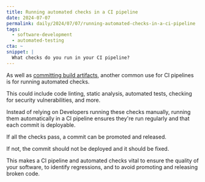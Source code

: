 ```yaml
---
title: Running automated checks in a CI pipeline
date: 2024-07-07
permalink: daily/2024/07/07/running-automated-checks-in-a-ci-pipeline
tags:
  - software-development
  - automated-testing
cta: ~
snippet: |
  What checks do you run in your CI pipeline?
---
```


As well as [committing build artifacts][0], another common use for CI pipelines is for running automated checks.

This could include code linting, static analysis, automated tests, checking for security vulnerabilities, and more.

Instead of relying on Developers running these checks manually, running them automatically in a CI pipeline ensures they're run regularly and that each commit is deployable.

If all the checks pass, a commit can be promoted and released.

If not, the commit should not be deployed and it should be fixed.

This makes a CI pipeline and automated checks vital to ensure the quality of your software, to identify regressions, and to avoid promoting and releasing broken code.

[0]: {{site.url}}/daily/2024/07/03/committing-ci-artifacts
